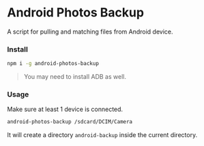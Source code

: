 # Android Photos Backup

A script for pulling and matching files from Android device.


### Install

```sh
npm i -g android-photos-backup
```

> You may need to install ADB as well.

### Usage

Make sure at least 1 device is connected.

```sh
android-photos-backup /sdcard/DCIM/Camera
```

It will create a directory `android-backup` inside the current directory.
